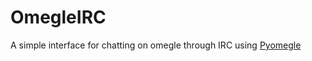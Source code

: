 OmegleIRC
=========

A simple interface for chatting on omegle through IRC using [Pyomegle](https://code.google.com/p/pyomegle/)
